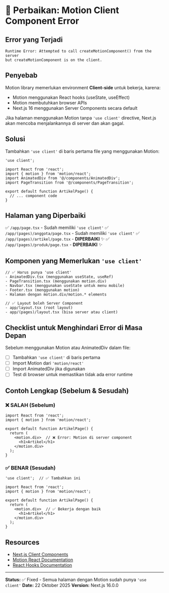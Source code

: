 # 🔧 Perbaikan: Motion Client Component Error

## Error yang Terjadi

```
Runtime Error: Attempted to call createMotionComponent() from the server 
but createMotionComponent is on the client.
```

## Penyebab

Motion library memerlukan environment **Client-side** untuk bekerja, karena:
- Motion menggunakan React hooks (useState, useEffect)
- Motion membutuhkan browser APIs
- Next.js 16 menggunakan Server Components secara default

Jika halaman menggunakan Motion tanpa `'use client'` directive, Next.js akan mencoba menjalankannya di server dan akan gagal.

## Solusi

Tambahkan `'use client'` di baris pertama file yang menggunakan Motion:

```tsx
'use client';

import React from 'react';
import { motion } from 'motion/react';
import AnimatedDiv from '@/components/AnimatedDiv';
import PageTransition from '@/components/PageTransition';

export default function ArtikelPage() {
  // ... component code
}
```

## Halaman yang Diperbaiki

✅ `/app/page.tsx` - Sudah memiliki `'use client'`
✅ `/app/(pages)/anggota/page.tsx` - Sudah memiliki `'use client'`
✅ `/app/(pages)/artikel/page.tsx` - **DIPERBAIKI** ✨
✅ `/app/(pages)/produk/page.tsx` - **DIPERBAIKI** ✨

## Komponen yang Memerlukan `'use client'`

```tsx
// ✅ Harus punya 'use client'
- AnimatedDiv.tsx (menggunakan useState, useRef)
- PageTransition.tsx (menggunakan motion.div)
- Navbar.tsx (menggunakan useState untuk menu mobile)
- Footer.tsx (menggunakan motion)
- Halaman dengan motion.div/motion.* elements

// ✅ Layout boleh Server Component
- app/layout.tsx (root layout)
- app/(pages)/layout.tsx (bisa server atau client)
```

## Checklist untuk Menghindari Error di Masa Depan

Sebelum menggunakan Motion atau AnimatedDiv dalam file:

- [ ] Tambahkan `'use client'` di baris pertama
- [ ] Import Motion dari `'motion/react'`
- [ ] Import AnimatedDiv jika digunakan
- [ ] Test di browser untuk memastikan tidak ada error runtime

## Contoh Lengkap (Sebelum & Sesudah)

### ❌ SALAH (Sebelum)
```tsx
import React from 'react';
import { motion } from 'motion/react';

export default function ArtikelPage() {
  return (
    <motion.div>  // ❌ Error: Motion di server component
      <h1>Artikel</h1>
    </motion.div>
  );
}
```

### ✅ BENAR (Sesudah)
```tsx
'use client';  // ✅ Tambahkan ini

import React from 'react';
import { motion } from 'motion/react';

export default function ArtikelPage() {
  return (
    <motion.div>  // ✅ Bekerja dengan baik
      <h1>Artikel</h1>
    </motion.div>
  );
}
```

## Resources

- [Next.js Client Components](https://nextjs.org/docs/app/building-your-application/rendering/client-components)
- [Motion React Documentation](https://motion.dev/docs/react)
- [React Hooks Documentation](https://react.dev/reference/react)

---

**Status:** ✅ Fixed - Semua halaman dengan Motion sudah punya `'use client'`
**Date:** 22 Oktober 2025
**Version:** Next.js 16.0.0
